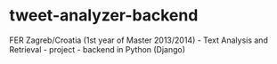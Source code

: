 tweet-analyzer-backend
======================

FER Zagreb/Croatia (1st year of Master 2013/2014) - Text Analysis and Retrieval - project - backend in Python (Django)
